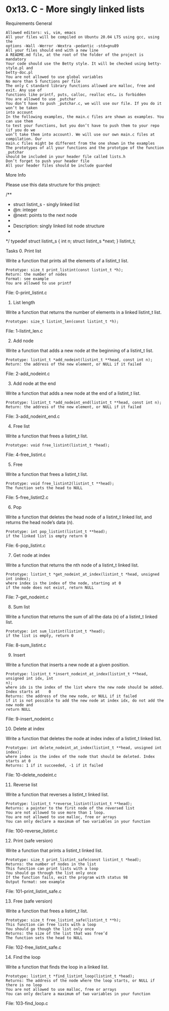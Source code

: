 0x13. C - More singly linked lists
=================================

Requirements
General

    Allowed editors: vi, vim, emacs
    All your files will be compiled on Ubuntu 20.04 LTS using gcc, using the 
    options -Wall -Werror -Wextra -pedantic -std=gnu89
    All your files should end with a new line
    A README.md file, at the root of the folder of the project is mandatory
    Your code should use the Betty style. It will be checked using betty-style.pl and 
    betty-doc.pl
    You are not allowed to use global variables
    No more than 5 functions per file
    The only C standard library functions allowed are malloc, free and exit. Any use of 
    functions like printf, puts, calloc, realloc etc… is forbidden
    You are allowed to use _putchar
    You don’t have to push _putchar.c, we will use our file. If you do it won’t be taken 
    into account
    In the following examples, the main.c files are shown as examples. You can use them 
    to test your functions, but you don’t have to push them to your repo (if you do we 
    won’t take them into account). We will use our own main.c files at compilation. Our 
    main.c files might be different from the one shown in the examples
    The prototypes of all your functions and the prototype of the function _putchar 
    should be included in your header file called lists.h
    Don’t forget to push your header file
    All your header files should be include guarded

More Info

Please use this data structure for this project:

/**
 * struct listint_s - singly linked list
 * @n: integer
 * @next: points to the next node
 *
 * Description: singly linked list node structure
 * 
 */
typedef struct listint_s
{
    int n;
    struct listint_s *next;
} listint_t;



Tasks
0. Print list

Write a function that prints all the elements of a listint_t list.

    Prototype: size_t print_listint(const listint_t *h);
    Return: the number of nodes
    Format: see example
    You are allowed to use printf
File: 0-print_listint.c



1. List length

Write a function that returns the number of elements in a linked listint_t list.

    Prototype: size_t listint_len(const listint_t *h);
File: 1-listint_len.c



2. Add node

Write a function that adds a new node at the beginning of a listint_t list.

    Prototype: listint_t *add_nodeint(listint_t **head, const int n);
    Return: the address of the new element, or NULL if it failed
File: 2-add_nodeint.c



3. Add node at the end

Write a function that adds a new node at the end of a listint_t list.

    Prototype: listint_t *add_nodeint_end(listint_t **head, const int n);
    Return: the address of the new element, or NULL if it failed
File: 3-add_nodeint_end.c



4. Free list

Write a function that frees a listint_t list.

    Prototype: void free_listint(listint_t *head);
File: 4-free_listint.c



5. Free

Write a function that frees a listint_t list.

    Prototype: void free_listint2(listint_t **head);
    The function sets the head to NULL
File: 5-free_listint2.c



6. Pop

Write a function that deletes the head node of a listint_t linked list, and returns 
the head node’s data (n).

    Prototype: int pop_listint(listint_t **head);
    if the linked list is empty return 0
File: 6-pop_listint.c



7. Get node at index

Write a function that returns the nth node of a listint_t linked list.

    Prototype: listint_t *get_nodeint_at_index(listint_t *head, unsigned int index);
    where index is the index of the node, starting at 0
    if the node does not exist, return NULL
File: 7-get_nodeint.c



8. Sum list

Write a function that returns the sum of all the data (n) of a listint_t linked list.

    Prototype: int sum_listint(listint_t *head);
    if the list is empty, return 0
File: 8-sum_listint.c



9. Insert

Write a function that inserts a new node at a given position.

    Prototype: listint_t *insert_nodeint_at_index(listint_t **head, unsigned int idx, int
    n);
    where idx is the index of the list where the new node should be added. Index starts at    0
    Returns: the address of the new node, or NULL if it failed
    if it is not possible to add the new node at index idx, do not add the new node and 
    return NULL
File: 9-insert_nodeint.c



10. Delete at index

Write a function that deletes the node at index index of a listint_t linked list.

    Prototype: int delete_nodeint_at_index(listint_t **head, unsigned int index);
    where index is the index of the node that should be deleted. Index starts at 0
    Returns: 1 if it succeeded, -1 if it failed
File: 10-delete_nodeint.c



11. Reverse list

Write a function that reverses a listint_t linked list.

    Prototype: listint_t *reverse_listint(listint_t **head);
    Returns: a pointer to the first node of the reversed list
    You are not allowed to use more than 1 loop.
    You are not allowed to use malloc, free or arrays
    You can only declare a maximum of two variables in your function
File: 100-reverse_listint.c



12. Print (safe version)

Write a function that prints a listint_t linked list.

    Prototype: size_t print_listint_safe(const listint_t *head);
    Returns: the number of nodes in the list
    This function can print lists with a loop
    You should go through the list only once
    If the function fails, exit the program with status 98
    Output format: see example
File: 101-print_listint_safe.c



13. Free (safe version)

Write a function that frees a listint_t list.

    Prototype: size_t free_listint_safe(listint_t **h);
    This function can free lists with a loop
    You should go though the list only once
    Returns: the size of the list that was free’d
    The function sets the head to NULL
File: 102-free_listint_safe.c



14. Find the loop

Write a function that finds the loop in a linked list.

    Prototype: listint_t *find_listint_loop(listint_t *head);
    Returns: The address of the node where the loop starts, or NULL if there is no loop
    You are not allowed to use malloc, free or arrays
    You can only declare a maximum of two variables in your function
File: 103-find_loop.c

